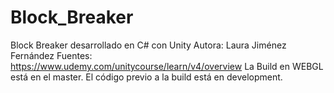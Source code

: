 # Block_Breaker
Block Breaker desarrollado en C# con Unity
Autora: Laura Jiménez Fernández
Fuentes: https://www.udemy.com/unitycourse/learn/v4/overview
La Build en WEBGL está en el master. El código previo a la build está en development.
